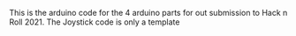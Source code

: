 This is the arduino code for the 4 arduino parts for out submission to Hack n Roll 2021. The Joystick code is only a template
